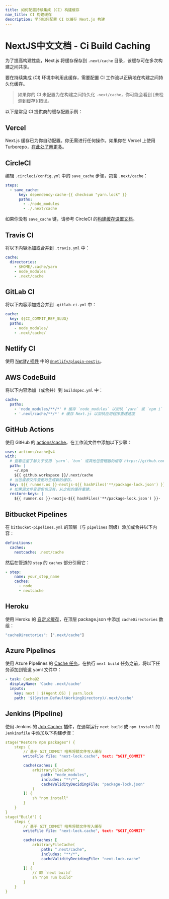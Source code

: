 ```yaml
---
title: 如何配置持续集成 (CI) 构建缓存
nav_title: CI 构建缓存
description: 学习如何配置 CI 以缓存 Next.js 构建
---
```


# NextJS中文文档 - Ci Build Caching

为了提高构建性能，Next.js 将缓存保存到 `.next/cache` 目录，该缓存可在多次构建之间共享。

要在持续集成 (CI) 环境中利用此缓存，需要配置 CI 工作流以正确地在构建之间持久化缓存。

> 如果你的 CI 未配置为在构建之间持久化 `.next/cache`，你可能会看到 [未检测到缓存](错误。

以下是常见 CI 提供商的缓存配置示例：

## Vercel

Next.js 缓存已为你自动配置。你无需进行任何操作。如果你在 Vercel 上使用 Turborepo，[在此处了解更多](https://vercel.com/docs/monorepos/turborepo)。

## CircleCI

编辑 `.circleci/config.yml` 中的 `save_cache` 步骤，包含 `.next/cache`：

```yaml
steps:
  - save_cache:
      key: dependency-cache-{{ checksum "yarn.lock" }}
      paths:
        - ./node_modules
        - ./.next/cache
```

如果你没有 `save_cache` 键，请参考 CircleCI 的[构建缓存设置文档](https://circleci.com/docs/2.0/caching/)。

## Travis CI

将以下内容添加或合并到 `.travis.yml` 中：

```yaml
cache:
  directories:
    - $HOME/.cache/yarn
    - node_modules
    - .next/cache
```

## GitLab CI

将以下内容添加或合并到 `.gitlab-ci.yml` 中：

```yaml
cache:
  key: ${CI_COMMIT_REF_SLUG}
  paths:
    - node_modules/
    - .next/cache/
```

## Netlify CI

使用 [Netlify 插件](https://www.netlify.com/products/build/plugins/) 中的 [`@netlify/plugin-nextjs`](https://www.npmjs.com/package/@netlify/plugin-nextjs)。

## AWS CodeBuild

将以下内容添加（或合并）到 `buildspec.yml` 中：

```yaml
cache:
  paths:
    - 'node_modules/**/*' # 缓存 `node_modules` 以加快 `yarn` 或 `npm i` 速度
    - '.next/cache/**/*' # 缓存 Next.js 以加快应用程序重建速度
```

## GitHub Actions

使用 GitHub 的 [actions/cache](https://github.com/actions/cache)，在工作流文件中添加以下步骤：

```yaml
uses: actions/cache@v4
with:
  # 查看这里了解关于使用 `yarn`、`bun` 或其他包管理器的缓存 https://github.com/actions/cache/blob/main/examples.md 或者你可以使用 actions/setup-node 进行缓存 https://github.com/actions/setup-node
  path: |
    ~/.npm
    ${{ github.workspace }}/.next/cache
  # 当包或源文件变更时生成新的缓存。
  key: ${{ runner.os }}-nextjs-${{ hashFiles('**/package-lock.json') }}-${{ hashFiles('**/*.js', '**/*.jsx', '**/*.ts', '**/*.tsx') }}
  # 如果源文件变更但包没有，从之前的缓存重建。
  restore-keys: |
    ${{ runner.os }}-nextjs-${{ hashFiles('**/package-lock.json') }}-
```

## Bitbucket Pipelines

在 `bitbucket-pipelines.yml` 的顶层（与 `pipelines` 同级）添加或合并以下内容：

```yaml
definitions:
  caches:
    nextcache: .next/cache
```

然后在管道的 `step` 的 `caches` 部分引用它：

```yaml
- step:
    name: your_step_name
    caches:
      - node
      - nextcache
```

## Heroku

使用 Heroku 的 [自定义缓存](https://devcenter.heroku.com/articles/nodejs-support#custom-caching)，在顶层 package.json 中添加 `cacheDirectories` 数组：

```javascript
"cacheDirectories": [".next/cache"]
```

## Azure Pipelines

使用 Azure Pipelines 的 [Cache 任务](https://docs.microsoft.com/en-us/azure/devops/pipelines/tasks/utility/cache)，在执行 `next build` 任务之前，将以下任务添加到管道 yaml 文件中：

```yaml
- task: Cache@2
  displayName: 'Cache .next/cache'
  inputs:
    key: next | $(Agent.OS) | yarn.lock
    path: '$(System.DefaultWorkingDirectory)/.next/cache'
```

## Jenkins (Pipeline)

使用 Jenkins 的 [Job Cacher](https://www.jenkins.io/doc/pipeline/steps/jobcacher/) 插件，在通常运行 `next build` 或 `npm install` 的 `Jenkinsfile` 中添加以下构建步骤：

```yaml
stage("Restore npm packages") {
    steps {
        // 基于 GIT_COMMIT 哈希将锁文件写入缓存
        writeFile file: "next-lock.cache", text: "$GIT_COMMIT"

        cache(caches: [
            arbitraryFileCache(
                path: "node_modules",
                includes: "**/*",
                cacheValidityDecidingFile: "package-lock.json"
            )
        ]) {
            sh "npm install"
        }
    }
}
stage("Build") {
    steps {
        // 基于 GIT_COMMIT 哈希将锁文件写入缓存
        writeFile file: "next-lock.cache", text: "$GIT_COMMIT"

        cache(caches: [
            arbitraryFileCache(
                path: ".next/cache",
                includes: "**/*",
                cacheValidityDecidingFile: "next-lock.cache"
            )
        ]) {
            // 即 `next build`
            sh "npm run build"
        }
    }
}
```
